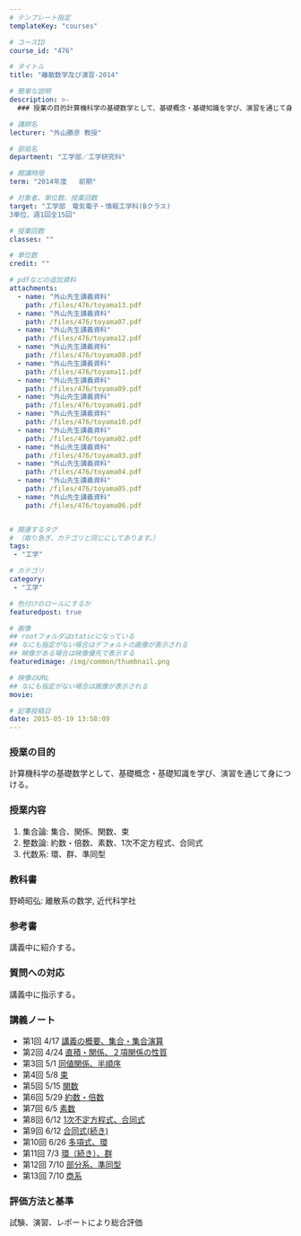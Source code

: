 ```yaml
---
# テンプレート指定
templateKey: "courses"

# コースID
course_id: "476"

# タイトル
title: "離散数学及び演習-2014"

# 簡単な説明
description: >-
  ### 授業の目的計算機科学の基礎数学として、基礎概念・基礎知識を学び、演習を通じて身につける。...

# 講師名
lecturer: "外山勝彦 教授"

# 部局名
department: "工学部／工学研究科"

# 開講時限
term: "2014年度	前期"

# 対象者、単位数、授業回数
target: "工学部　電気電子・情報工学科(Bクラス)
3単位、週1回全15回"

# 授業回数
classes: ""

# 単位数
credit: ""

# pdfなどの追加資料
attachments: 
  - name: "外山先生講義資料" 
    path: /files/476/toyama13.pdf
  - name: "外山先生講義資料" 
    path: /files/476/toyama07.pdf
  - name: "外山先生講義資料" 
    path: /files/476/toyama12.pdf
  - name: "外山先生講義資料" 
    path: /files/476/toyama08.pdf
  - name: "外山先生講義資料" 
    path: /files/476/toyama11.pdf
  - name: "外山先生講義資料" 
    path: /files/476/toyama09.pdf
  - name: "外山先生講義資料" 
    path: /files/476/toyama01.pdf
  - name: "外山先生講義資料" 
    path: /files/476/toyama10.pdf
  - name: "外山先生講義資料" 
    path: /files/476/toyama02.pdf
  - name: "外山先生講義資料" 
    path: /files/476/toyama03.pdf
  - name: "外山先生講義資料" 
    path: /files/476/toyama04.pdf
  - name: "外山先生講義資料" 
    path: /files/476/toyama05.pdf
  - name: "外山先生講義資料" 
    path: /files/476/toyama06.pdf


# 関連するタグ
# （取り急ぎ、カテゴリと同じにしてあります。）
tags:
 - "工学"

# カテゴリ
category:
 - "工学"

# 色付けのロールにするか
featuredpost: true

# 画像
## rootフォルダはstaticになっている
## なにも指定がない場合はデフォルトの画像が表示される
## 映像がある場合は映像優先で表示する
featuredimage: /img/common/thumbnail.png

# 映像のURL
## なにも指定がない場合は画像が表示される
movie: 

# 記事投稿日
date: 2015-05-19 13:58:09
---
```



### 授業の目的

計算機科学の基礎数学として、基礎概念・基礎知識を学び、演習を通じて身につける。








### 授業内容

1. 集合論: 集合、関係、関数、束
2. 整数論: 約数・倍数、素数、1次不定方程式、合同式
3. 代数系: 環、群、準同型

### 教科書

野崎昭弘: 離散系の数学, 近代科学社

### 参考書

講義中に紹介する。

### 質問への対応

講義中に指示する。





<h3>講義ノート</h3>

- 第1回 4/17
[講義の概要、集合・集合演算](/files/476/toyama01.pdf) 
- 第2回 4/24
[直積・関係、２項関係の性質](/files/476/toyama02.pdf) 
- 第3回 5/1
[同値関係、半順序](/files/476/toyama03.pdf) 
- 第4回 5/8
[束](/files/476/toyama04.pdf) 
- 第5回 5/15
[関数](/files/476/toyama05.pdf) 
- 第6回 5/29
[約数・倍数](/files/476/toyama06.pdf) 
- 第7回 6/5
[素数](/files/476/toyama07.pdf) 
- 第8回 6/12
[1次不定方程式、合同式](/files/476/toyama08.pdf) 
- 第9回 6/12
[合同式(続き)](/files/476/toyama09.pdf) 
- 第10回 6/26
[多項式、環](/files/476/toyama10.pdf) 
- 第11回 7/3
[環（続き）、群](/files/476/toyama11.pdf) 
- 第12回 7/10
[部分系、準同型](/files/476/toyama12.pdf) 
- 第13回 7/10
[商系](/files/476/toyama13.pdf) 







<h3>評価方法と基準</h3>
<p>試験、演習、レポートにより総合評価</p>



